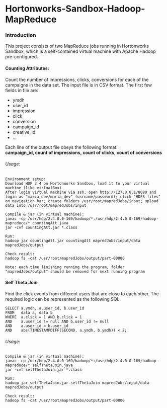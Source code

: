 # Hortonworks-Sandbox-Hadoop-MapReduce

### Introduction

This project consists of two MapReduce jobs running in Hortonworks Sandbox, which is a self-contained virtual machine with Apache Hadoop pre-configured. 

#### Counting Attributes: 

Count the number of impressions, clicks, conversions for each of the campaigns in the data set. The input file is in CSV format. The first few fields in file are:
- ymdh
- user_id
- impression
- click
- conversion
- campaign_id
- creative_id
- ...

Each line of the output file obeys the following format: <br>
	__campaign_id, count of impressions, count of clicks, count of conversions__

###### Usage:
	Environment setup:
	Download HDP 2.4 on Hortonworks Sandbox, load it to your virtual machine (like virtualBox)
	After login virtual machine via ssh; open http://127.0.0.1/8080 and login as "maria_dev/maria_dev" (usrname/password); click "HDFS files" on navigation bar; create folders /usr/root/mapredJobs/input; upload data into /usr/root/mapredJobs/input

	Compile & jar (in virtual machine): 
	javac -cp /usr/hdp/2.4.0.0-169/hadoop/*:/usr/hdp/2.4.0.0-169/hadoop-mapreduce/* countingAtt.java
	jar -cvf countingAtt.jar *.class
	
	Run: 
	hadoop jar countingAtt.jar countingAtt mapredJobs/input/data mapredJobs/output
	
	Check result: 
	hadoop fs -cat /usr/root/mapredJobs/output/part-00000
	
	Note: each time finishing running the program, folder "mapredJobs/output" should be removed for next running program

#### Self Theta Join 

Find the click events from different users that are close to each other. The required logic can be represented as the following SQL:

	SELECT a.ymdh, a.user_id, b.user_id
	FROM   data a, data b
	WHERE  a.click = 1 AND b.click = 1
	AND    a.user_id != null AND b.user_id != null
	AND    a.user_id < b.user_id
	AND    abs(TIMESTAMPDIFF(SECOND, a.ymdh, b.ymdh)) < 2;

###### Usage: 

	Compile & jar (in virtual machine): 
	javac -cp /usr/hdp/2.4.0.0-169/hadoop/*:/usr/hdp/2.4.0.0-169/hadoop-mapreduce/* selfThetaJoin.java
	jar -cvf selfThetaJoin.jar *.class
	
	Run: 
	hadoop jar selfThetaJoin.jar selfThetaJoin mapredJobs/input/data mapredJobs/output
	
	Check result: 
	hadoop fs -cat /usr/root/mapredJobs/output/part-00000
